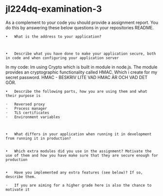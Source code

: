 # jl224dq-examination-3

As a complement to your code you should provide a assignment report. You do this by answering these below questions in your repositories README.

	•	What is the address to your application?



	•	Describe what you have done to make your application secure, both in code and when configuring your application server

In my code: 
Im using Crypto which is built in module in node.js. The module provides an cryptographic functionality called HMAC. Which i create for my secret password.
HMAC - BESKRIV LITE VAD HMAC ÄR OCH VAD DET GÖR.


	•	Describe the following parts, how you are using them and what their purpose is

	◦	Reversed proxy
	◦	Process manager
	◦	TLS certificates
	◦	Environment variables



	•	What differs in your application when running it in development from running it in production?


	•	Which extra modules did you use in the assignment? Motivate the use of them and how you have make sure that they are secure enough for production


	•	Have you implemented any extra features (see below)? If so, describe them.

	◦	If you are aiming for a higher grade here is also the chance to motivate it